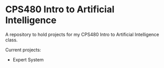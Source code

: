 # CPS480 Intro to Artificial Intelligence
A repository to hold projects for my CPS480 Intro to Artificial Intelligence class.

Current projects:
- Expert System 
